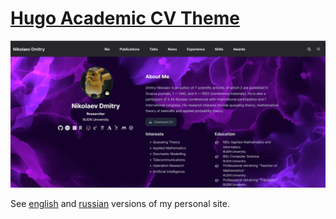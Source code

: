 # [Hugo Academic CV Theme](https://github.com/HugoBlox/theme-academic-cv)

[![Screenshot](preview.jpg)](https://mrshogun.github.io/)

See [english](https://mrshogun.github.io/) and [russian](https://mrshogun.github.io/ru/) versions of my personal site.